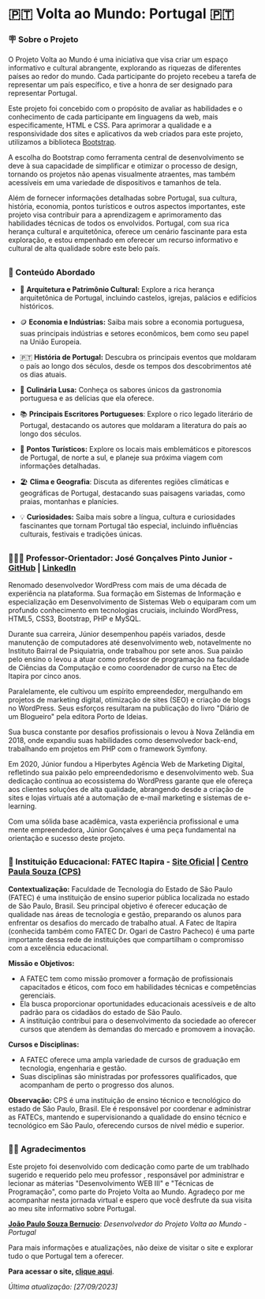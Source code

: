 # 🇵🇹 Volta ao Mundo: Portugal 🇵🇹

### 🪧 Sobre o Projeto
O Projeto Volta ao Mundo é uma iniciativa que visa criar um espaço informativo e cultural abrangente, explorando as riquezas de diferentes países ao redor do mundo. Cada participante do projeto recebeu a tarefa de representar um país específico, e tive a honra de ser designado para representar Portugal.

Este projeto foi concebido com o propósito de avaliar as habilidades e o conhecimento de cada participante em linguagens da web, mais especificamente, HTML e CSS. Para aprimorar a qualidade e a responsividade dos sites e aplicativos da web criados para este projeto, utilizamos a biblioteca [Bootstrap](https://getbootstrap.com.br/).

A escolha do Bootstrap como ferramenta central de desenvolvimento se deve à sua capacidade de simplificar e otimizar o processo de design, tornando os projetos não apenas visualmente atraentes, mas também acessíveis em uma variedade de dispositivos e tamanhos de tela.

Além de fornecer informações detalhadas sobre Portugal, sua cultura, história, economia, pontos turísticos e outros aspectos importantes, este projeto visa contribuir para a aprendizagem e aprimoramento das habilidades técnicas de todos os envolvidos. Portugal, com sua rica herança cultural e arquitetônica, oferece um cenário fascinante para esta exploração, e estou empenhado em oferecer um recurso informativo e cultural de alta qualidade sobre este belo país.

##

### 📜 Conteúdo Abordado
- 🏰 **Arquitetura e Patrimônio Cultural:** Explore a rica herança arquitetônica de Portugal, incluindo castelos, igrejas, palácios e edifícios históricos.

- 🪙 **Economia e Indústrias:** Saiba mais sobre a economia portuguesa, suas principais indústrias e setores econômicos, bem como seu papel na União Europeia.

- 🇵🇹 **História de Portugal:** Descubra os principais eventos que moldaram o país ao longo dos séculos, desde os tempos dos descobrimentos até os dias atuais.

- 🦐 **Culinária Lusa:** Conheça os sabores únicos da gastronomia portuguesa e as delícias que ela oferece.

- 📚  **Principais Escritores Portugueses**: Explore o rico legado literário de Portugal, destacando os autores que moldaram a literatura do país ao longo dos séculos. 

- 📍 **Pontos Turísticos:** Explore os locais mais emblemáticos e pitorescos de Portugal, de norte a sul, e planeje sua próxima viagem com informações detalhadas.

- 🏖️ **Clima e Geografia**: Discuta as diferentes regiões climáticas e geográficas de Portugal, destacando suas paisagens variadas, como praias, montanhas e planícies.

- 💡 **Curiosidades:** Saiba mais sobre a língua, cultura e curiosidades fascinantes que tornam Portugal tão especial, incluindo influências culturais, festivais e tradições únicas.

##

### 👨🏽‍🏫 Professor-Orientador: José Gonçalves Pinto Junior - [GitHub](https://github.com/jrgoncalves85) | [LinkedIn](https://www.linkedin.com/in/jrgoncalves85/)
Renomado desenvolvedor WordPress com mais de uma década de experiência na plataforma. Sua formação em Sistemas de Informação e especialização em Desenvolvimento de Sistemas Web o equiparam com um profundo conhecimento em tecnologias cruciais, incluindo WordPress, HTML5, CSS3, Bootstrap, PHP e MySQL.

Durante sua carreira, Júnior desempenhou papéis variados, desde manutenção de computadores até desenvolvimento web, notavelmente no Instituto Bairral de Psiquiatria, onde trabalhou por sete anos. Sua paixão pelo ensino o levou a atuar como professor de programação na faculdade de Ciências da Computação e como coordenador de curso na Etec de Itapira por cinco anos.

Paralelamente, ele cultivou um espírito empreendedor, mergulhando em projetos de marketing digital, otimização de sites (SEO) e criação de blogs no WordPress. Seus esforços resultaram na publicação do livro "Diário de um Blogueiro" pela editora Porto de Ideias.

Sua busca constante por desafios profissionais o levou à Nova Zelândia em 2018, onde expandiu suas habilidades como desenvolvedor back-end, trabalhando em projetos em PHP com o framework Symfony.

Em 2020, Júnior fundou a Hiperbytes Agência Web de Marketing Digital, refletindo sua paixão pelo empreendedorismo e desenvolvimento web. Sua dedicação contínua ao ecossistema do WordPress garante que ele ofereça aos clientes soluções de alta qualidade, abrangendo desde a criação de sites e lojas virtuais até a automação de e-mail marketing e sistemas de e-learning.

Com uma sólida base acadêmica, vasta experiência profissional e uma mente empreendedora, Júnior Gonçalves é uma peça fundamental na orientação e sucesso deste projeto.

##

### 🏫 Instituição Educacional: FATEC Itapira - [Site Oficial](https://www.fatecitapira.edu.br/) | [Centro Paula Souza (CPS)](https://www.cps.sp.gov.br/fatecs/fatec-itapira-ogari-de-castro-pacheco/)

**Contextualização:** Faculdade de Tecnologia do Estado de São Paulo (FATEC) é uma instituição de ensino superior pública localizada no estado de São Paulo, Brasil. Seu principal objetivo é oferecer educação de qualidade nas áreas de tecnologia e gestão, preparando os alunos para enfrentar os desafios do mercado de trabalho atual. A Fatec de Itapira (conhecida também como FATEC Dr. Ogari de Castro Pacheco) é uma parte importante dessa rede de instituições que compartilham o compromisso com a excelência educacional.

**Missão e Objetivos:**
- A FATEC tem como missão promover a formação de profissionais capacitados e éticos, com foco em habilidades técnicas e competências gerenciais.
- Ela busca proporcionar oportunidades educacionais acessíveis e de alto padrão para os cidadãos do estado de São Paulo.
- A instituição contribui para o desenvolvimento da sociedade ao oferecer cursos que atendem às demandas do mercado e promovem a inovação.

**Cursos e Disciplinas:**
- A FATEC oferece uma ampla variedade de cursos de graduação em tecnologia, engenharia e gestão.
- Suas disciplinas são ministradas por professores qualificados, que acompanham de perto o progresso dos alunos.

**Observação:** CPS é uma instituição de ensino técnico e tecnológico do estado de São Paulo, Brasil. Ele é responsável por coordenar e administrar as FATECs, mantendo e supervisionando a qualidade do ensino técnico e tecnológico em São Paulo, oferecendo cursos de nível médio e superior.
##
### 🙏🏼 Agradecimentos
Este projeto foi desenvolvido com dedicação como parte de um trablhado sugerido e requerido pelo meu professor , responsável por administrar e lecionar as máterias "Desenvolvimento WEB III" e "Técnicas de Programação", como parte do Projeto Volta ao Mundo. Agradeço por me acompanhar nesta jornada virtual e espero que você desfrute da sua visita ao meu site informativo sobre Portugal.

**[João Paulo Souza Bernucio](https://github.com/Joao-PauloBR)**:
*Desenvolvedor do Projeto Volta ao Mundo - Portugal*

Para mais informações e atualizações, não deixe de visitar o site e explorar tudo o que Portugal tem a oferecer.

 **Para acessar o site, [clique aqui](https://joao-paulobr.github.io/VoltaAoMundo-Portugal/)**.

*Última atualização: [27/09/2023]*
